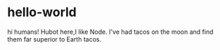 # hello-world
hi humans!
Hubot here,I like Node.
I've had tacos on the moon and find them far superior to Earth tacos.
